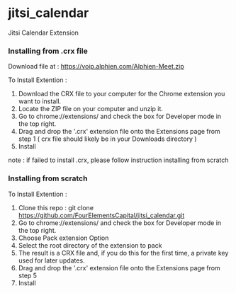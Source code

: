 # jitsi_calendar
Jitsi Calendar Extension

### Installing from .crx file

Download file at : https://voip.alphien.com/Alphien-Meet.zip

To Install Extention :
1. Download the CRX file to your computer for the Chrome extension you want to install.
2. Locate the ZIP file on your computer and unzip it.
3. Go to chrome://extensions/ and check the box for Developer mode in the top right.
4. Drag and drop the '.crx' extension file onto the Extensions page from step 1 ( crx file should likely be in your Downloads directory )
5. Install

note : if failed to install .crx, please follow instruction installing from scratch



### Installing from scratch

To Install Extention :
1. Clone this repo : git clone https://github.com/FourElementsCapital/jitsi_calendar.git
2. Go to chrome://extensions/ and check the box for Developer mode in the top right.
3. Choose Pack extension Option
4. Select the root directory of the extension to pack
5. The result is a CRX file and, if you do this for the first time, a private key used for later updates.
6. Drag and drop the '.crx' extension file onto the Extensions page from step 5 
7. Install

